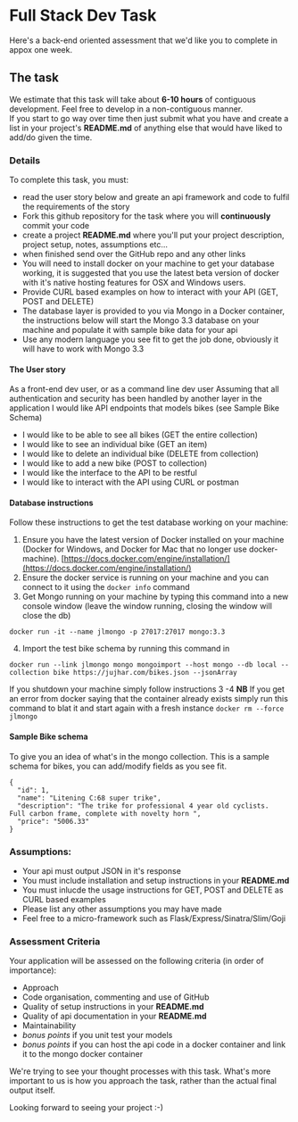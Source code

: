 # Full Stack Dev Task

Here's a back-end oriented assessment that we'd like you to complete in appox one week.

## The task
We estimate that this task will take about **6-10 hours** of contiguous development.  Feel free to develop in a non-contiguous manner.  
If you start to go way over time then just submit what you have and create a list in your project's **README.md** of anything else that would have liked to add/do given the time.


### Details
To complete this task, you must:

- read the user story below and greate an api framework and code to fulfil the requirements of the story
- Fork this github repository for the task where you will **continuously** commit your code
- create a project **README.md** where you'll put your project description, project setup, notes, assumptions etc...
- when finished send over the GitHub repo and any other links
- You will need to install docker on your machine to get your database working, it is suggested that you use the latest beta version of docker with it's native hosting features for OSX and Windows users.
- Provide CURL based examples on how to interact with your API (GET, POST and DELETE)
- The database layer is provided to you via Mongo in a Docker container, the instructions below will start the Mongo 3.3 database on your machine and populate it with sample bike data for your api
- Use any modern language you see fit to get the job done, obviously it will have to work with Mongo 3.3

#### The User story
As a front-end dev user, or as a command line dev user
Assuming that all authentication and security has been handled by another layer in the application
I would like API endpoints that models bikes (see Sample Bike Schema)
- I would like to be able to see all bikes (GET the entire collection)
- I would like to see an individual bike (GET an item)
- I would like to delete an individual bike (DELETE from collection)
- I would like to add a new bike (POST to collection)
- I would like the interface to the API to be restful
- I would like to interact with the API using CURL or postman

#### Database instructions

Follow these instructions to get the test database working on your machine:
1. Ensure you have the latest version of Docker installed on your machine (Docker for Windows, and Docker for Mac that no longer use docker-machine).  [https://docs.docker.com/engine/installation/](https://docs.docker.com/engine/installation/)
2. Ensure the docker service is running on your machine and you can connect to it using the `docker info` command
3. Get Mongo running on your machine by typing this command into a new console window (leave the window running, closing the window will close the db)
```
docker run -it --name jlmongo -p 27017:27017 mongo:3.3
```
4. Import the test bike schema by running this command in
```
docker run --link jlmongo mongo mongoimport --host mongo --db local --collection bike https://jujhar.com/bikes.json --jsonArray
```

If you shutdown your machine simply follow instructions 3 -4
**NB** If you get an error from docker saying that the container already exists simply run this command to blat it and start again with a fresh instance `docker rm --force jlmongo`


#### Sample Bike schema
To give you an idea of what's in the mongo collection.  This is a sample schema for bikes, you can add/modify fields as you see fit.

```
{
  "id": 1,
  "name": "Litening C:68 super trike",
  "description": "The trike for professional 4 year old cyclists.  Full carbon frame, complete with novelty horn ",
  "price": "5006.33"
}
```

### Assumptions:
- Your api must output JSON in it's response
- You must include installation and setup instructions in your **README.md**
- You must inlucde the usage instructions for GET, POST and DELETE as CURL based examples
- Please list any other assumptions you may have made
- Feel free to a micro-framework such as Flask/Express/Sinatra/Slim/Goji

### Assessment Criteria
Your application will be assessed on the following criteria (in order of importance):

- Approach
- Code organisation, commenting and use of GitHub
- Quality of setup instructions in your **README.md**
- Quality of api documentation in your **README.md**
- Maintainability
- *bonus points* if you unit test your models
- *bonus points* if you can host the api code in a docker container and link it to the mongo docker container

We're trying to see your thought processes with this task. What's more important to us is how you approach the task, rather than the actual final output itself.

Looking forward to seeing your project :-)
